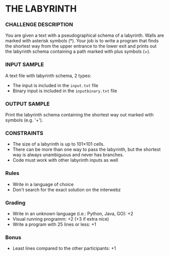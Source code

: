# THE LABYRINTH #

### CHALLENGE DESCRIPTION ###

You are given a text with a pseudographical schema of a labyrinth. Walls are marked with asterisk symbols (*). Your job is to write a program that finds the shortest way from the upper entrance to the lower exit and prints out the labyrinth schema containing a path marked with plus symbols (+).

### INPUT SAMPLE ###

A text file with labyrinth schema, 2 types:

- The input is included in the `input.txt` file
- Binary input is included in the `inputbinary.txt` file

### OUTPUT SAMPLE ###

Print the labyrinth schema containing the shortest way out marked with symbols (e.g. '+').

### CONSTRAINTS ###

- The size of a labyrinth is up to 101×101 cells.
- There can be more than one way to pass the labyrinth, but the shortest way is always unambiguous and never has branches.
- Code must work with other labyrinth inputs as well


### Rules ###

* Write in a language of choice
* Don't search for the exact solution on the interwebz

### Grading ###
* Write in an unknown language (i.e.: Python, Java, GO): +2
* Visual running programm: +2 (+3 if extra nice)
* Write a program with 25 lines or less: +1

### Bonus ###
* Least lines compared to the other participants: +1
 

